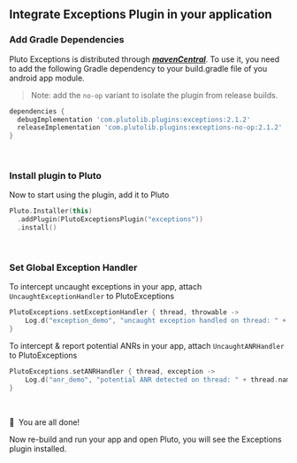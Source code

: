 ## Integrate Exceptions Plugin in your application


### Add Gradle Dependencies
Pluto Exceptions is distributed through [***mavenCentral***](https://search.maven.org/artifact/com.plutolib.plugins/exceptions). To use it, you need to add the following Gradle dependency to your build.gradle file of you android app module.

> Note: add the `no-op` variant to isolate the plugin from release builds.
```groovy
dependencies {
  debugImplementation 'com.plutolib.plugins:exceptions:2.1.2'
  releaseImplementation 'com.plutolib.plugins:exceptions-no-op:2.1.2'
}
```
<br>

### Install plugin to Pluto

Now to start using the plugin, add it to Pluto
```kotlin
Pluto.Installer(this)
  .addPlugin(PlutoExceptionsPlugin("exceptions"))
  .install()
```
<br>

###  Set Global Exception Handler

To intercept uncaught exceptions in your app, attach `UncaughtExceptionHandler` to PlutoExceptions
```kotlin
PlutoExceptions.setExceptionHandler { thread, throwable ->
    Log.d("exception_demo", "uncaught exception handled on thread: " + thread.name, throwable)
}
```

To intercept & report potential ANRs in your app, attach `UncaughtANRHandler` to PlutoExceptions
```kotlin
PlutoExceptions.setANRHandler { thread, exception ->
    Log.d("anr_demo", "potential ANR detected on thread: " + thread.name, exception)
}
```
<br>

🎉 &nbsp;You are all done!

Now re-build and run your app and open Pluto, you will see the Exceptions plugin installed.
